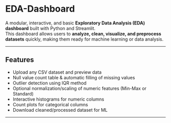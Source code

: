# EDA-Dashboard

A modular, interactive, and basic **Exploratory Data Analysis (EDA) dashboard** built with Python and Streamlit.  
This dashboard allows users to **analyze, clean, visualize, and preprocess datasets** quickly, making them ready for machine learning or data analysis.

---

## **Features**

- Upload any CSV dataset and preview data
- Null value count table & automatic filling of missing values
- Outlier detection using IQR method
- Optional normalization/scaling of numeric features (Min-Max or Standard)
- Interactive histograms for numeric columns
- Count plots for categorical columns
- Download cleaned/processed dataset for ML

---



